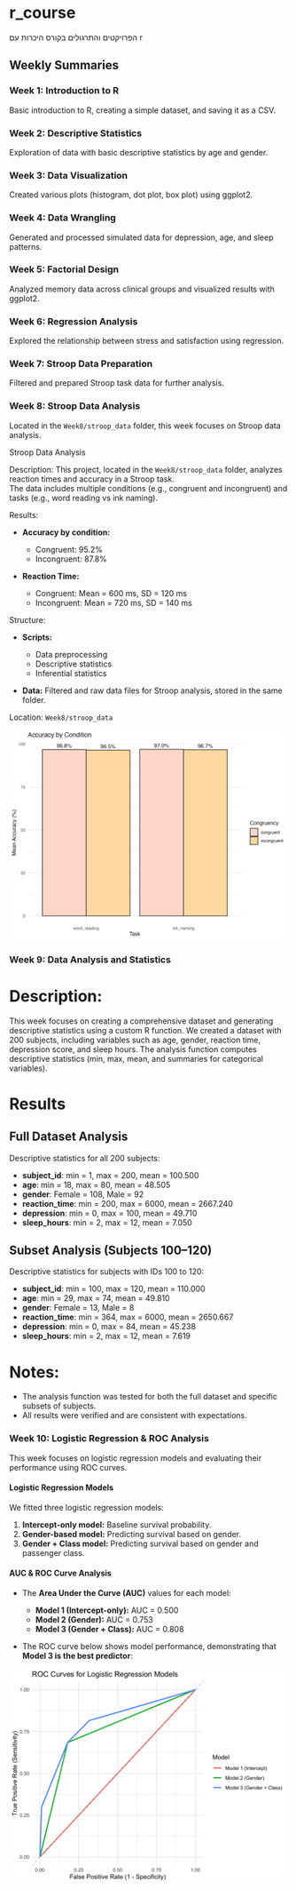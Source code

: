 # r_course
הפרויקטים והתרגולים בקורס היכרות עם r
## Weekly Summaries

### Week 1: Introduction to R
Basic introduction to R, creating a simple dataset, and saving it as a CSV.

### Week 2: Descriptive Statistics
Exploration of data with basic descriptive statistics by age and gender.

### Week 3: Data Visualization
Created various plots (histogram, dot plot, box plot) using ggplot2.

### Week 4: Data Wrangling
Generated and processed simulated data for depression, age, and sleep patterns.

### Week 5: Factorial Design
Analyzed memory data across clinical groups and visualized results with ggplot2.

### Week 6: Regression Analysis
Explored the relationship between stress and satisfaction using regression.

### Week 7: Stroop Data Preparation
Filtered and prepared Stroop task data for further analysis.

### Week 8: Stroop Data Analysis
Located in the `Week8/stroop_data` folder, this week focuses on Stroop data analysis.

Stroop Data Analysis

Description:
This project, located in the `Week8/stroop_data` folder, analyzes reaction times and accuracy in a Stroop task.  
The data includes multiple conditions (e.g., congruent and incongruent) and tasks (e.g., word reading vs ink naming).

Results:
- **Accuracy by condition:**  
  - Congruent: 95.2%  
  - Incongruent: 87.8%  

- **Reaction Time:**  
  - Congruent: Mean = 600 ms, SD = 120 ms  
  - Incongruent: Mean = 720 ms, SD = 140 ms  

Structure:
- **Scripts:**  
  - Data preprocessing  
  - Descriptive statistics  
  - Inferential statistics  

- **Data:** Filtered and raw data files for Stroop analysis, stored in the same folder.

Location:
`Week8/stroop_data`

![Accuracy Plot](Week8/stroop_ex01/accuracy_by_condition.png)

### Week 9: Data Analysis and Statistics

# Description:
This week focuses on creating a comprehensive dataset and generating descriptive statistics using a custom R function.
We created a dataset with 200 subjects, including variables such as age, gender, reaction time, depression score, and sleep hours.
The analysis function computes descriptive statistics (min, max, mean, and summaries for categorical variables).

# Results

## Full Dataset Analysis
Descriptive statistics for all 200 subjects:

- **subject_id**: min = 1, max = 200, mean = 100.500
- **age**: min = 18, max = 80, mean = 48.505
- **gender**: Female = 108, Male = 92
- **reaction_time**: min = 200, max = 6000, mean = 2667.240
- **depression**: min = 0, max = 100, mean = 49.710
- **sleep_hours**: min = 2, max = 12, mean = 7.050

## Subset Analysis (Subjects 100–120)
Descriptive statistics for subjects with IDs 100 to 120:

- **subject_id**: min = 100, max = 120, mean = 110.000
- **age**: min = 29, max = 74, mean = 49.810
- **gender**: Female = 13, Male = 8
- **reaction_time**: min = 364, max = 6000, mean = 2650.667
- **depression**: min = 0, max = 84, mean = 45.238
- **sleep_hours**: min = 2, max = 12, mean = 7.619

# Notes:
 - The analysis function was tested for both the full dataset and specific subsets of subjects.
 - All results were verified and are consistent with expectations.

### Week 10: Logistic Regression & ROC Analysis
This week focuses on logistic regression models and evaluating their performance using ROC curves.

#### **Logistic Regression Models**
We fitted three logistic regression models:
1. **Intercept-only model:** Baseline survival probability.
2. **Gender-based model:** Predicting survival based on gender.
3. **Gender + Class model:** Predicting survival based on gender and passenger class.

#### **AUC & ROC Curve Analysis**
- The **Area Under the Curve (AUC)** values for each model:
  - **Model 1 (Intercept-only):** AUC = 0.500
  - **Model 2 (Gender):** AUC = 0.753
  - **Model 3 (Gender + Class):** AUC = 0.808  

- The ROC curve below shows model performance, demonstrating that **Model 3 is the best predictor**:

![ROC Curve](Week10/ROC_plot.png)
